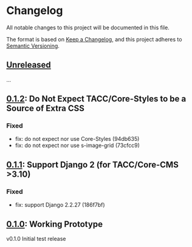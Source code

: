 # Changelog

All notable changes to this project will be documented in this file.

The format is based on [Keep a Changelog](https://keepachangelog.com/en/1.0.0/),
and this project adheres to [Semantic Versioning](https://semver.org/spec/v2.0.0.html).

## [Unreleased][unreleased]

...

## [0.1.2]: Do Not Expect TACC/Core-Styles to be a Source of Extra CSS

### Fixed

- fix: do not expect nor use Core-Styles (94db635)
- fix: do not expect nor use s-image-grid (73cfcc9)

## [0.1.1]: Support Django 2 (for TACC/Core-CMS >3.10)

### Fixed

- fix: support Django 2.2.27 (186f7bf)

## [0.1.0]: Working Prototype

v0.1.0 Initial test release

[unreleased]: https://github.com/TACC/Core-CMS-Plugin-Image-Gallery/compare/v0.1.2...HEAD
[0.1.2]: https://github.com/TACC/Core-CMS-Plugin-Image-Gallery/releases/tag/v0.1.2
[0.1.1]: https://github.com/TACC/Core-CMS-Plugin-Image-Gallery/releases/tag/v0.1.1
[0.1.0]: https://github.com/TACC/Core-CMS-Plugin-Image-Gallery/releases/tag/v0.1.0

